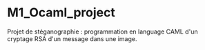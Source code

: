 # M1_Ocaml_project
Projet de stéganographie : programmation en language CAML d'un cryptage RSA d'un message dans une image.
